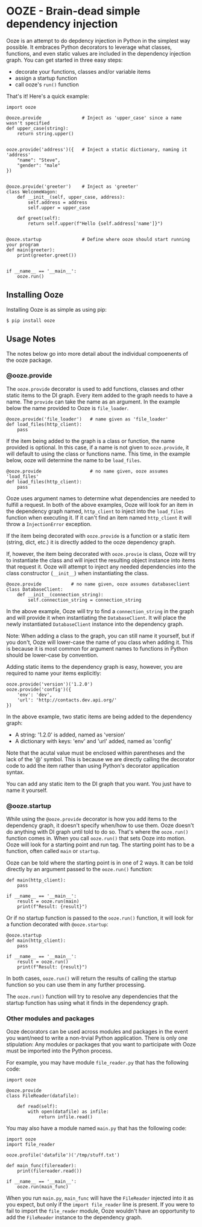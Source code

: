 # OOZE - Brain-dead simple dependency injection #

Ooze is an attempt to do depdency injection in Python in the simplest
way possible.  It embraces Python decorators to leverage what classes,
functions, and even static values are included in the dependency
injection graph.  You can get started in three easy steps:

* decorate your functions, classes and/or variable items
* assign a startup function
* call ooze's `run()` function

That's it!  Here's a quick example:

    import ooze

    @ooze.provide               # Inject as 'upper_case' since a name wasn't specified
    def upper_case(string):
        return string.upper()


    ooze.provide('address')({   # Inject a static dictionary, naming it 'address'
        "name": "Steve",
        "gender": "male"
    })


    @ooze.provide('greeter')    # Inject as 'greeter'
    class WelcomeWagon:
        def __init__(self, upper_case, address):
            self.address = address
            self.upper = upper_case

        def greet(self):
            return self.upper(f"Hello {self.address['name']}")


    @ooze.startup               # Define where ooze should start running your program
    def main(greeter):
        print(greeter.greet())


    if __name__ == '__main__':
        ooze.run()


## Installing Ooze ##

Installing Ooze is as simple as using pip:

    $ pip install ooze


## Usage Notes ##

The notes below go into more detail about the individual compoenents of the ooze package.

### @ooze.provide ###

The `ooze.provide` decorator is used to add functions, classes and other static items to the
DI graph.  Every item added to the graph needs to have a name.  The `provide` can take the
name as an argument.  In the example below the name provided to Ooze is `file_loader`.

    @ooze.provide('file_loader')   # name given as 'file_loader'
    def load_files(http_client):
        pass

If the item being added to the graph is a class or function, the name provided is optional.
In this case, if a name is not given to `ooze.provide`, it will default to using the class or
functions name.  This time, in the example below, ooze will determine the name to be
`load_files`.

    @ooze.provide                  # no name given, ooze assumes 'load_files'
    def load_files(http_client):
        pass

Ooze uses argument names to determine what dependencies are needed to fulfill a request.
In both of the above examples, Ooze will look for an item in the dependency graph named,
`http_client` to inject into the `load_files` function when executing it.  If it can't
find an item named `http_client` it will throw a `InjectionError` exception.

If the item being decorated with `ooze.provide` is a function or a static item (string,
dict, etc.) it is directly added to the ooze dependency graph.

If, however, the item being decorated with `ooze.provie` is  class, Ooze will try to
instantiate the class and will inject the resulting object instance into items that
request it.  Ooze will attempt to inject any needed dependencies into the class
constructor (`__init__`) when instantiating the class.

    @ooze.provide           # no name given, ooze assumes databaseclient
    class DatabaseClient:
        def __init__(connection_string):
            self.connection_string = connection_string

In the above example, Ooze will try to find a `connection_string` in the graph and
will provide it when instantiating the `DatabaseClient`.  It will place the newly
instantiated `DatabaseClient` instance into the dependency graph.

Note: When adding a class to the graph, you can still name it yourself, but if you
don't, Ooze will lower-case the name of you class when adding it.  This is because
it is most common for argument names to functions in Python should be lower-case by
convention.

Adding static items to the dependency graph is easy, however, you are required to
name your items explicitly:

    ooze.provide('version')('1.2.0')
    ooze.provide('config')({
        'env': 'dev',
        'url': 'http://contacts.dev.api.org/'
    })

In the above example, two static items are being added to the dependency graph:

* A string: '1.2.0' is added, named as 'version'
* A  dictionary with keys: 'env' and 'url' added, named as 'config'

Note that the acutal value must be enclosed within parentheses and the lack of
the '@' symbol.  This is because we are directly calling the decorator code to
add the item rather than using Python's decorator application syntax.

You can add any static item to the DI graph that you want.  You just have to name it
yourself.

### @ooze.startup ###

While using the `@ooze.provide` decorator is how you add items to the dependency
graph, it doesn't specify when/how to use them.  Ooze doesn't do anything with DI
graph until told to do so.  That's where the `ooze.run()` function comes in.  When
you call `ooze.run()` that sets Ooze into motion.  Ooze will look for a starting point
and run tag.  The starting point has to be a function, often called `main` or `startup`.

Ooze can be told where the starting point is in one of 2 ways.  It can be told directly
by an argument passed to the `ooze.run()` function:

    def main(http_client):
        pass

    if __name__ == '__main__':
        result = ooze.run(main)
        print(f"Result: {result}")

Or if no startup function is passed to the `ooze.run()` function, it will look for
a function decorated with `@ooze.startup`:

    @ooze.startup
    def main(http_client):
        pass

    if __name__ == '__main__':
        result = ooze.run()
        print(f"Result: {result}")

In both cases, `ooze.run()` will return the results of calling the startup function
so you can use them in any further processing.

The `ooze.run()` function will try to resolve any dependencies that the startup function
has using what it finds in the dependency graph.

### Other modules and packages ###

Ooze decorators can be used across modules and packages in the event you want/need to
write a non-trvial Python application.  There is only one stipulation:  Any modules or
packages that you want to participate with Ooze must be imported into the Python process.

For example, you may have module `file_reader.py` that has the following code:

    import ooze

    @ooze.provide
    class FileReader(datafile):

        def read(self):
            with open(datafile) as infile:
                return infile.read()

You may also have a module named `main.py` that has the following code:

    import ooze
    import file_reader

    ooze.profile('datafile')('/tmp/stuff.txt')

    def main_func(filereader):
        print(filereader.read())

    if __name__ == '__main__':
        ooze.run(main_func)

When you run `main.py`, `main_func` will have the `FileReader` injected into it as
you expect, but only if the `import file_reader` line is present.  If you were to
fail to import the `file_reader` module, Ooze wouldn't have an opportunity to
add the `FileReader` instance to the dependency graph.